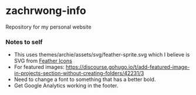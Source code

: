 # zachrwong-info
Repository for my personal website

### Notes to self
- This uses themes/archie/assets/svg/feather-sprite.svg which I believe is SVG from [Feather Icons](https://feathericons.com/)
- For featured images: https://discourse.gohugo.io/t/add-featured-image-in-projects-section-without-creating-folders/42231/3
- Need to change a font to something that has a better bold.
- Get Google Analytics working in the footer.